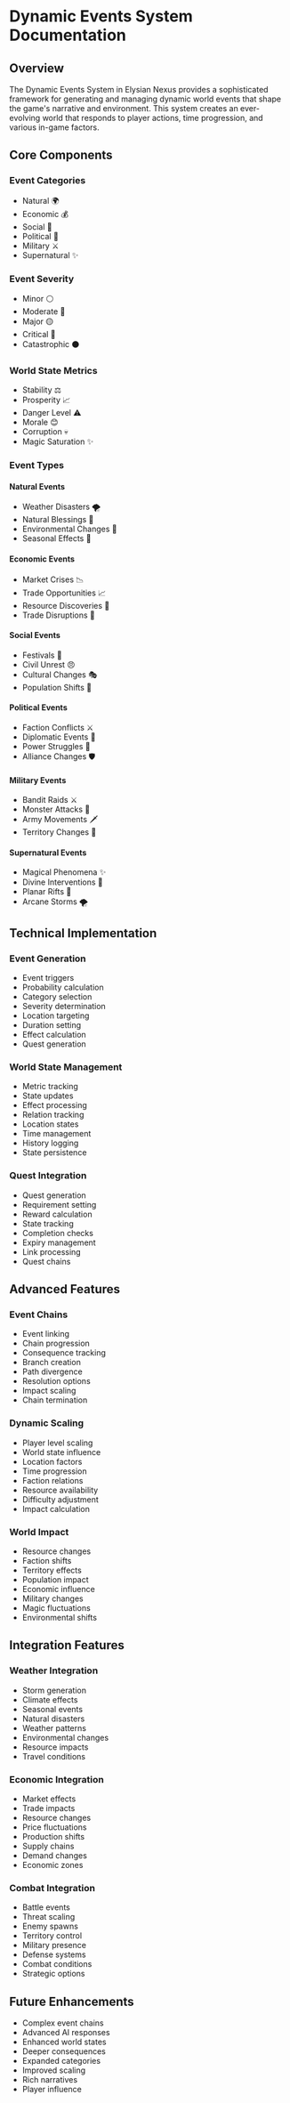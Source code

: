 # Dynamic Events System Documentation

## Overview
The Dynamic Events System in Elysian Nexus provides a sophisticated framework for generating and managing dynamic world events that shape the game's narrative and environment. This system creates an ever-evolving world that responds to player actions, time progression, and various in-game factors.

## Core Components

### Event Categories
- Natural 🌍
- Economic 💰
- Social 👥
- Political 👑
- Military ⚔️
- Supernatural ✨

### Event Severity
- Minor ⚪
- Moderate 🔵
- Major 🟡
- Critical 🔴
- Catastrophic ⚫

### World State Metrics
- Stability ⚖️
- Prosperity 📈
- Danger Level ⚠️
- Morale 😊
- Corruption 💀
- Magic Saturation ✨

### Event Types

#### Natural Events
- Weather Disasters 🌪️
- Natural Blessings 🌟
- Environmental Changes 🌱
- Seasonal Effects 🍂

#### Economic Events
- Market Crises 📉
- Trade Opportunities 📈
- Resource Discoveries 💎
- Trade Disruptions 🚫

#### Social Events
- Festivals 🎉
- Civil Unrest 😠
- Cultural Changes 🎭
- Population Shifts 👥

#### Political Events
- Faction Conflicts ⚔️
- Diplomatic Events 🤝
- Power Struggles 👑
- Alliance Changes 🛡️

#### Military Events
- Bandit Raids ⚔️
- Monster Attacks 🐉
- Army Movements 🗡️
- Territory Changes 🏰

#### Supernatural Events
- Magical Phenomena ✨
- Divine Interventions 🌟
- Planar Rifts 🌌
- Arcane Storms 🌪️

## Technical Implementation

### Event Generation
- Event triggers
- Probability calculation
- Category selection
- Severity determination
- Location targeting
- Duration setting
- Effect calculation
- Quest generation

### World State Management
- Metric tracking
- State updates
- Effect processing
- Relation tracking
- Location states
- Time management
- History logging
- State persistence

### Quest Integration
- Quest generation
- Requirement setting
- Reward calculation
- State tracking
- Completion checks
- Expiry management
- Link processing
- Quest chains

## Advanced Features

### Event Chains
- Event linking
- Chain progression
- Consequence tracking
- Branch creation
- Path divergence
- Resolution options
- Impact scaling
- Chain termination

### Dynamic Scaling
- Player level scaling
- World state influence
- Location factors
- Time progression
- Faction relations
- Resource availability
- Difficulty adjustment
- Impact calculation

### World Impact
- Resource changes
- Faction shifts
- Territory effects
- Population impact
- Economic influence
- Military changes
- Magic fluctuations
- Environmental shifts

## Integration Features

### Weather Integration
- Storm generation
- Climate effects
- Seasonal events
- Natural disasters
- Weather patterns
- Environmental changes
- Resource impacts
- Travel conditions

### Economic Integration
- Market effects
- Trade impacts
- Resource changes
- Price fluctuations
- Production shifts
- Supply chains
- Demand changes
- Economic zones

### Combat Integration
- Battle events
- Threat scaling
- Enemy spawns
- Territory control
- Military presence
- Defense systems
- Combat conditions
- Strategic options

## Future Enhancements
- Complex event chains
- Advanced AI responses
- Enhanced world states
- Deeper consequences
- Expanded categories
- Improved scaling
- Rich narratives
- Player influence 